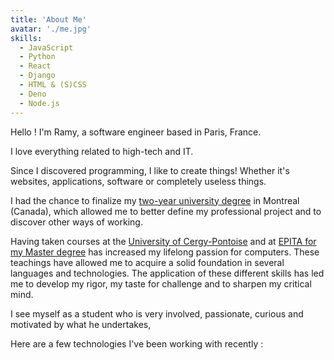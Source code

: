 ```yaml
---
title: 'About Me'
avatar: './me.jpg'
skills:
  - JavaScript
  - Python
  - React
  - Django
  - HTML & (S)CSS
  - Deno
  - Node.js
---
```


Hello ! I'm Ramy, a software engineer based in Paris, France.

I love everything related to high-tech and IT. 

Since I discovered programming, I like to create things! Whether it's websites, applications, software or completely useless things.

I had the chance to finalize my [two-year university degree](https://iutv.univ-paris13.fr/dut-informatique/) in Montreal (Canada), which allowed me to better define my professional project and to discover other ways of working.

Having taken courses at the [University of Cergy-Pontoise](https://www.u-cergy.fr/fr/formations/schema-des-formations/licence-lmd-XA/sciences-technologies-sante-STS/licence-informatique-program-e29-101.html) and at [EPITA for my Master degree](https://www.epita.fr/nos-formations/titres-par-lapprentissage/cycle-expert/) has increased my lifelong passion for computers. These teachings have allowed me to acquire a solid foundation in several languages and technologies. The application of these different skills has led me to develop my rigor, my taste for challenge and to sharpen my critical mind.

I see myself as a student who is very involved, passionate, curious and motivated by what he undertakes,

Here are a few technologies I've been working with recently :
